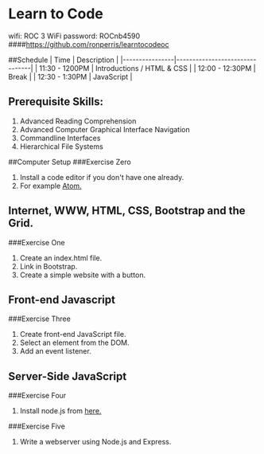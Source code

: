 # Learn to Code
wifi: ROC 3 WiFi
password: ROCnb4590
####https://github.com/ronperris/learntocodeoc

##Schedule
| Time | Description |
|----------------|--------------------------------|
| 11:30 - 1200PM | Introductions / HTML & CSS |
| 12:00 - 12:30PM | Break |
| 12:30 - 1:30PM | JavaScript |

Prerequisite Skills:
--------------------
1. Advanced Reading Comprehension
2. Advanced Computer Graphical Interface Navigation
3. Commandline Interfaces
4. Hierarchical File Systems

##Computer Setup
###Exercise Zero
1. Install a code editor if you don't have one already. 
2. For example [Atom.](https://atom.io/)

Internet, WWW, HTML, CSS, Bootstrap and the Grid.
---------------------------------------------
###Exercise One
1. Create an index.html file.
2. Link in Bootstrap.
3. Create a simple website with a button.

Front-end Javascript
--------------------
###Exercise Three
1. Create front-end JavaScript file.
2. Select an element from the DOM.
3. Add an event listener.

Server-Side JavaScript
----------------------
###Exercise Four
1. Install node.js from [here.](https://nodejs.org/en/)

###Exercise Five
1. Write a webserver using Node.js and Express.
